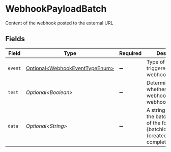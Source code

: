# WebhookPayloadBatch

Content of the webhook posted to the external URL


## Fields

| Field                                                                                                 | Type                                                                                                  | Required                                                                                              | Description                                                                                           |
| ----------------------------------------------------------------------------------------------------- | ----------------------------------------------------------------------------------------------------- | ----------------------------------------------------------------------------------------------------- | ----------------------------------------------------------------------------------------------------- |
| `event`                                                                                               | [Optional\<WebhookEventTypeEnum>](../../models/components/WebhookEventTypeEnum.md)                    | :heavy_minus_sign:                                                                                    | Type of event that triggered the webhook.                                                             |
| `test`                                                                                                | *Optional\<Boolean>*                                                                                  | :heavy_minus_sign:                                                                                    | Determines whether the webhook is a test webhook or not.                                              |
| `data`                                                                                                | *Optional\<String>*                                                                                   | :heavy_minus_sign:                                                                                    | A string containing the batch object ID, of the form 'batch {batchId} (created\|processing complete)'. |